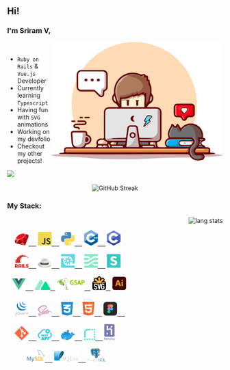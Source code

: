 ## Hi!

### I'm Sriram V,


<img align="right" alt="desk" width="400px" src="./images/programmer.svg">
&ensp;

- `Ruby on Rails` & `Vue.js` Developer
- Currently learning `Typescript`
- Having fun with `SVG` animations
- Working on my devfolio
- Checkout my other projects!

<p>
<a href="https://www.codewars.com/users/Sriram2311">
<img height="25px" src="https://www.codewars.com/users/Sriram2311/badges/micro">
</a>
</p>

<p align="center">
<img alt="GitHub Streak" src="https://github-readme-streak-stats.herokuapp.com?user=ruby-ist&theme=vue-dark&hide_border=true">
</p>


### My Stack:

<img align="right" alt="lang stats" src="https://github-readme-stats.vercel.app/api/top-langs/?username=ruby-ist&layout=compact&hide_border=true&bg_color=1b2731&text_color=ebdfe2&title_color=eb1622&langs_count=10&hide=procfile&exclude_repo=dice,blog">&ensp;

<div align="left">
<div>
    &ensp;&ensp;
    <a href="https://www.ruby-lang.org/en/"> <img alt=".rb" src="./images/ruby.svg" width="32px" /> &ensp;&ensp;</a>
    <a href="https://javascript.info/"> <img alt=".js" src="./images/javascript.svg" width="32px" /> &ensp;&ensp;</a>
    <a href="https://www.python.org/"> <img alt=".py" src="./images/python.svg" width="32px" /> &ensp;&ensp;</a>
    <a href="https://cplusplus.com/doc/tutorial/"> <img alt=".cpp" src="./images/c++.svg" width="32px" /> &ensp;&ensp;</a>
    <a href="https://en.wikipedia.org/wiki/C_(programming_language)"> <img alt=".c" src="./images/c.svg" width="32px" /></a>
</div>
&ensp;
<div>
    &ensp;&ensp;
    <a href=https://rubyonrails.org/"> <img alt=".rails" src="./images/rails.svg" width="32px" /> &ensp;&ensp;</a>
    <a href="https://sinatrarb.com/"> <img alt=".sinatra" src="./images/sinatra.svg" width="32px" /> &ensp;&ensp;</a>
    <a href="https://turbo.hotwired.dev/"> <img alt=".turbo" src="./images/turbo.svg" width="32px" /> &ensp;&ensp;</a>
    <a href="https://stimulus.hotwired.dev/"> <img alt=".stimulus" src="./images/stimulus.svg" width="32px" /> &ensp;&ensp;</a>
    <a href="https://semantic-ui.com/"> <img alt=".semantic-ui" src="./images/semantic-ui.svg" width="32px" /></a>
</div>
&ensp;
<div>
    &ensp;
    <a href="https://vuejs.org/"> <img alt=".vue" src="./images/vue.svg" width="32px" /> &ensp;&ensp;</a>
    <a href="https://nuxtjs.org/"> <img alt=".nuxt" src="./images/nuxt.svg" width="36px" /> &ensp;</a>
    <a href="https://greensock.com/gsap/"> <img alt=".gsap" src="./images/gsap.svg" width="65px" />&ensp;&ensp;</a>
    <a href="https://developer.mozilla.org/en-US/docs/Web/SVG"> <img alt=".svg" src="./images/svg.svg" width="32px" /> &ensp;</a>
    <a href="https://www.adobe.com/in/products/illustrator.html"> <img alt=".ai" src="./images/illustrator.svg" width="32px" /></a>
</div>
&ensp;
<div>
    &ensp;&ensp;
    <a href="https://jquery.com/"> <img alt=".jquery" src="./images/jquery.svg" width="32px" /> &ensp;&ensp;</a>
    <a href="https://sass-lang.com/"> <img alt=".scss" src="./images/scss.svg" width="32px" /> &ensp;&ensp;</a>
    <a href="https://developer.mozilla.org/en-US/docs/Web/CSS"> <img alt=".css" src="./images/css.svg" width="28px" /> &ensp;&ensp;</a>
    <a href="https://developer.mozilla.org/en-US/docs/Web/HTML"> <img alt=".html" src="./images/html.svg" width="28px" /> &ensp;&ensp;</a>
    <a href="https://www.figma.com/"> <img alt=".figma" src="./images/figma.svg" width="32px" /> &ensp;&ensp;</a>
</div>
&ensp;
<div>
    &ensp;&ensp;
    <a href="https://git-scm.com/"> <img alt=".git" src="./images/git.svg" width="32px" /> &ensp;&ensp;</a>
    <a href="https://restfulapi.net/"> <img alt=".rest" src="./images/rest.svg" width="32px" /> &ensp;&ensp;</a>
    <a href="https://www.docker.com/"> <img alt=".docker" src="./images/docker.svg" width="32px" /> &ensp;&ensp;</a>
    <a href="https://render.com/"> <img alt=".render" src="./images/render.svg" width="26px" /> &ensp;&ensp;</a>
    <a href="https://heroku.com/"> <img alt=".heroku" src="./images/heroku.svg" width="24px" /></a>
</div>
&ensp;
<div>
    &ensp;&ensp;&ensp;&ensp;&ensp;&ensp;
    <a href="https://www.mysql.com/"> <img alt=".mysql" src="./images/mysql.svg" width="42px" /> &ensp;&ensp;</a>
    <a href="https://www.sqlite.org/index.html"> <img alt=".sqlite" src="./images/sqlite.svg" width="56px" /> &ensp;&ensp;</a>
    <a href="https://www.postgresql.org/"> <img alt=".postgres" src="./images/postgres.svg" width="43px" /></a>
</div>
</div>
&ensp;